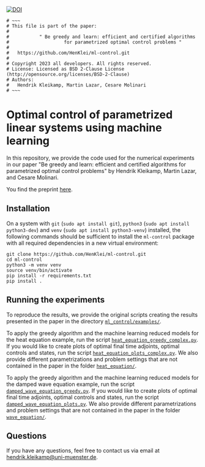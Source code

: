 [![DOI](https://zenodo.org/badge/669143048.svg)](https://zenodo.org/badge/latestdoi/669143048)

```
# ~~~
# This file is part of the paper:
#
#           " Be greedy and learn: efficient and certified algorithms
#                    for parametrized optimal control problems "
#
#   https://github.com/HenKlei/ml-control.git
#
# Copyright 2023 all developers. All rights reserved.
# License: Licensed as BSD 2-Clause License (http://opensource.org/licenses/BSD-2-Clause)
# Authors:
#   Hendrik Kleikamp, Martin Lazar, Cesare Molinari
# ~~~
```

# Optimal control of parametrized linear systems using machine learning
In this repository, we provide the code used for the numerical experiments in our paper "Be greedy and learn: efficient
and certified algorithms for parametrized optimal control problems" by Hendrik Kleikamp, Martin Lazar, and Cesare Molinari.

You find the preprint [here](https://arxiv.org/abs/2307.15590).

## Installation
On a system with `git` (`sudo apt install git`), `python3` (`sudo apt install python3-dev`) and
`venv` (`sudo apt install python3-venv`) installed, the following commands should be sufficient
to install the `ml-control` package with all required dependencies in a new virtual environment:
```
git clone https://github.com/HenKlei/ml-control.git
cd ml-control
python3 -m venv venv
source venv/bin/activate
pip install -r requirements.txt
pip install .
```

## Running the experiments
To reproduce the results, we provide the original scripts creating the results presented in
the paper in the directory [`ml_control/examples/`](ml_control/examples/).

To apply the greedy algorithm and the machine learning reduced models for the heat equation
example, run the script [`heat_equation_greedy_complex.py`](ml_control/examples/heat_equation/heat_equation_greedy_complex.py).
If you would like to create plots of optimal final time adjoints, optimal controls and states,
run the script [`heat_equation_plots_complex.py`](ml_control/examples/heat_equation/heat_equation_plots_complex.py).
We also provide different parametrizations and problem settings that are not contained in
the paper in the folder [`heat_equation/`](ml_control/examples/heat_equation/).

To apply the greedy algorithm and the machine learning reduced models for the damped wave
equation example, run the script [`damped_wave_equation_greedy.py`](ml_control/examples/wave_equation/damped_wave_equation_greedy.py).
If you would like to create plots of optimal final time adjoints, optimal controls and states,
run the script [`damped_wave_equation_plots.py`](mml_control/examples/wave_equation/damped_wave_equation_plots.py).
We also provide different parametrizations and problem settings that are not contained in
the paper in the folder [`wave_equation/`](ml_control/examples/wave_equation/).

## Questions
If you have any questions, feel free to contact us via email at <hendrik.kleikamp@uni-muenster.de>.

